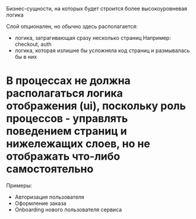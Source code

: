 Бизнес-сущности, на которых будет строится более высокоуровневая логика

Слой опционален, но обычно здесь располагается:

- логика, затрагивающая сразу несколько страниц
Например: checkout, auth
- логика, которая излишне бы усложняла код страниц и размывалась бы в них

# В процессах не должна располагаться логика отображения (ui), поскольку роль процессов - управлять поведением страниц и нижележащих слоев, но не отображать что-либо самостоятельно

Примеры​:
- Авторизация пользователя
- Оформление заказа
- Onboarding нового пользователя сервиса
